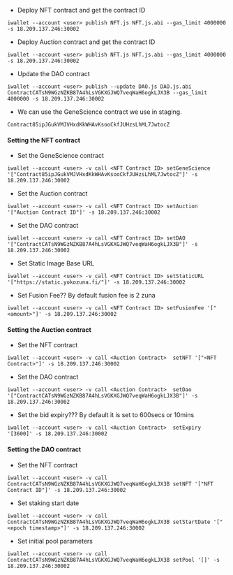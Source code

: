 * Deploy NFT contract and get the contract ID

```
iwallet --account <user> publish NFT.js NFT.js.abi --gas_limit 4000000 -s 18.209.137.246:30002
```

* Deploy Auction contract and get the contract ID

```
iwallet --account <user> publish NFT.js NFT.js.abi --gas_limit 4000000 -s 18.209.137.246:30002
```

* Update the DAO contract

```
iwallet --account <user> publish --update DAO.js DAO.js.abi ContractCATsN9WGzNZKB87A4hLsVGKXGJWQ7veqWaH6ogkLJX3B --gas_limit 4000000 -s 18.209.137.246:30002
```

* We can use the GeneScience contract we use in staging. 

```
Contract85ipJGukVMJVHxdKkWHAvKsooCkfJUHzsLhML7JwtocZ
```


#### Setting the NFT contract

* Set the GeneScience contract

```
iwallet --account <user> -v call <NFT Contract ID> setGeneScience '["Contract85ipJGukVMJVHxdKkWHAvKsooCkfJUHzsLhML7JwtocZ"]' -s 18.209.137.246:30002
```

* Set the Auction contract

```
iwallet --account <user> -v call <NFT Contract ID> setAuction '["Auction Contract ID"]' -s 18.209.137.246:30002
```

* Set the DAO contract

```
iwallet --account <user> -v call <NFT Contract ID> setDAO '["ContractCATsN9WGzNZKB87A4hLsVGKXGJWQ7veqWaH6ogkLJX3B"]' -s 18.209.137.246:30002
```

* Set Static Image Base URL

```
iwallet --account <user> -v call <NFT Contract ID> setStaticURL '["https://static.yokozuna.fi/"]' -s 18.209.137.246:30002
```

* Set Fusion Fee?? By default fusion fee is 2 zuna

```
iwallet --account <user> -v call <NFT Contract ID> setFusionFee '["<amount>"]' -s 18.209.137.246:30002
```


#### Setting the Auction contract

* Set the NFT contract

```
iwallet --account <user> -v call <Auction Contract>  setNFT '["<NFT Contract>"]' -s 18.209.137.246:30002
```

* Set the DAO contract

```
iwallet --account <user> -v call <Auction Contract>  setDao '["ContractCATsN9WGzNZKB87A4hLsVGKXGJWQ7veqWaH6ogkLJX3B"]' -s 18.209.137.246:30002
```

* Set the bid expiry??? By default it is set to 600secs or 10mins

```
iwallet --account <user> -v call <Auction Contract>  setExpiry '[3600]' -s 18.209.137.246:30002
```


#### Setting the DAO contract

* Set the NFT contract

```
iwallet --account <user> -v call ContractCATsN9WGzNZKB87A4hLsVGKXGJWQ7veqWaH6ogkLJX3B setNFT '["NFT Contract ID"]' -s 18.209.137.246:30002
```

* Set staking start date

```
iwallet --account <user> -v call ContractCATsN9WGzNZKB87A4hLsVGKXGJWQ7veqWaH6ogkLJX3B setStartDate '["<epoch timestamp>"]' -s 18.209.137.246:30002
```

* Set initial pool parameters

```
iwallet --account <user> -v call ContractCATsN9WGzNZKB87A4hLsVGKXGJWQ7veqWaH6ogkLJX3B setPool '[]' -s 18.209.137.246:30002
```
